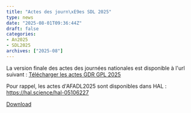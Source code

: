 ```yaml
---
title: "Actes des journ\xE9es SDL 2025"
type: news
date: "2025-08-01T09:36:44Z"
draft: false
categories:
- An2025
- SDL2025
archives: ["2025-08"]
---
```


La version finale des actes des journées nationales est disponible à l'url suivant : <a href="/assets/pdf/Actes_GDR_GPL_2025.pdf" target="_blank">Télécharger les actes GDR GPL 2025</a>

Pour rappel, les actes d'AFADL2025 sont disponibles dans HAL : <https://hal.science/hal-05106227>

<object data="/assets/pdf/Actes_GDR_GPL_2025.pdf" type="application/pdf" class="content" height="600px" width="100%"></object>

<a href="/assets/pdf/Actes_GDR_GPL_2025.pdf" download>Download</a>
